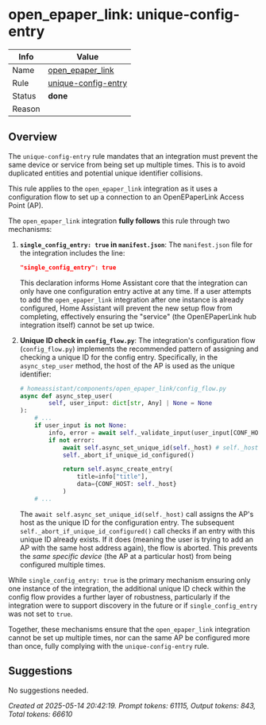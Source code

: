 # open_epaper_link: unique-config-entry

| Info   | Value                                                                    |
|--------|--------------------------------------------------------------------------|
| Name   | [open_epaper_link](https://github.com/OpenEPaperLink/Home_Assistant_Integration) |
| Rule   | [unique-config-entry](https://developers.home-assistant.io/docs/core/integration-quality-scale/rules/unique-config-entry)                                                     |
| Status | **done**                                                                 |
| Reason |                                                                          |

## Overview

The `unique-config-entry` rule mandates that an integration must prevent the same device or service from being set up multiple times. This is to avoid duplicated entities and potential unique identifier collisions.

This rule applies to the `open_epaper_link` integration as it uses a configuration flow to set up a connection to an OpenEPaperLink Access Point (AP).

The `open_epaper_link` integration **fully follows** this rule through two mechanisms:

1.  **`single_config_entry: true` in `manifest.json`**:
    The `manifest.json` file for the integration includes the line:
    ```json
    "single_config_entry": true
    ```
    This declaration informs Home Assistant core that the integration can only have one configuration entry active at any time. If a user attempts to add the `open_epaper_link` integration after one instance is already configured, Home Assistant will prevent the new setup flow from completing, effectively ensuring the "service" (the OpenEPaperLink hub integration itself) cannot be set up twice.

2.  **Unique ID check in `config_flow.py`**:
    The integration's configuration flow (`config_flow.py`) implements the recommended pattern of assigning and checking a unique ID for the config entry. Specifically, in the `async_step_user` method, the host of the AP is used as the unique identifier:
    ```python
    # homeassistant/components/open_epaper_link/config_flow.py
    async def async_step_user(
            self, user_input: dict[str, Any] | None = None
    ):
        # ...
        if user_input is not None:
            info, error = await self._validate_input(user_input[CONF_HOST])
            if not error:
                await self.async_set_unique_id(self._host) # self._host is the sanitized AP host
                self._abort_if_unique_id_configured()

                return self.async_create_entry(
                    title=info["title"],
                    data={CONF_HOST: self._host}
                )
        # ...
    ```
    The `await self.async_set_unique_id(self._host)` call assigns the AP's host as the unique ID for the configuration entry. The subsequent `self._abort_if_unique_id_configured()` call checks if an entry with this unique ID already exists. If it does (meaning the user is trying to add an AP with the same host address again), the flow is aborted. This prevents the *same specific device* (the AP at a particular host) from being configured multiple times.

While `single_config_entry: true` is the primary mechanism ensuring only one instance of the integration, the additional unique ID check within the config flow provides a further layer of robustness, particularly if the integration were to support discovery in the future or if `single_config_entry` was not set to `true`.

Together, these mechanisms ensure that the `open_epaper_link` integration cannot be set up multiple times, nor can the same AP be configured more than once, fully complying with the `unique-config-entry` rule.

## Suggestions

No suggestions needed.

_Created at 2025-05-14 20:42:19. Prompt tokens: 61115, Output tokens: 843, Total tokens: 66610_
